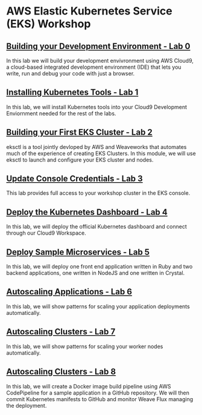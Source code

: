# AWS Elastic Kubernetes Service (EKS) Workshop

## [Building your Development Environment - Lab 0](./0-build-your-development-environment)

In this lab we will build your development envivronment using AWS Cloud9, a cloud-based integrated development environment (IDE) that lets you write, run and debug your code with just a browser.

## [Installing Kubernetes Tools - Lab 1](./1-install-kubernetes-tools)

In this lab, we will install Kubernetes tools into your Cloud9 Development Enviornment needed for the rest of the labs.

## [Building your First EKS Cluster - Lab 2](./2-build-eks-cluster-eksctl)

eksctl is a tool jointly devloped by AWS and Weaveworks that automates much of the experience of creating EKS Clusters. In this module, we will use eksctl to launch and configure your EKS cluster and nodes.

## [Update Console Credentials - Lab 3](./3-update-console-credentials)

This lab provides full access to your workshop cluster in the EKS console.

## [Deploy the Kubernetes Dashboard - Lab 4](./4-deploy-kubernetes-dashboard)

In this lab, we will deploy the official Kubernetes dashboard and connect through our Cloud9 Workspace.

## [Deploy Sample Microservices - Lab 5](./5-deploy-sample-microservices)

In this lab, we will deploy one front end application written in Ruby and two backend applications, one written in NodeJS and one written in Crystal.

## [Autoscaling Applications - Lab 6](./6-autoscaling-applications)

In this lab, we will show patterns for scaling your application deployments automatically.

## [Autoscaling Clusters - Lab 7](./7-autoscaling-clusters)

In this lab, we will show patterns for scaling your worker nodes automatically.

## [Autoscaling Clusters - Lab 8](./8-gitops-with-flux)

In this lab, we will create a Docker image build pipeline using AWS CodePipeline for a sample application in a GitHub repository. We will then commit Kubernetes manifests to GitHub and monitor Weave Flux managing the deployment.